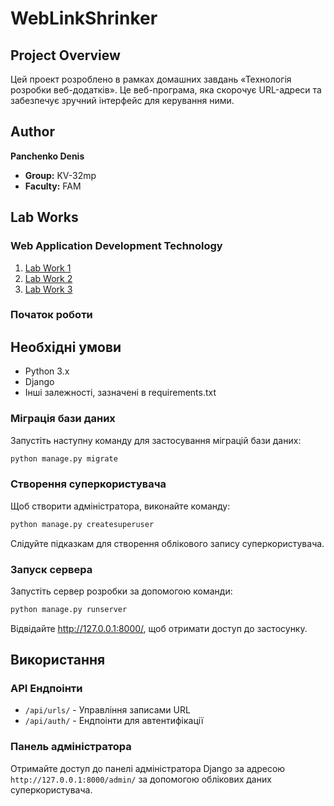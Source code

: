 # WebLinkShrinker

## Project Overview

Цей проект розроблено в рамках домашних завдань «Технологія розробки веб-додатків». Це веб-програма, яка скорочує URL-адреси та забезпечує зручний інтерфейс для керування ними.

## Author

**Panchenko Denis**

- **Group:** KV-32mp
- **Faculty:** FAM

## Lab Works


### Web Application Development Technology


1. [Lab Work 1](https://docs.google.com/document/d/1eBmpXmZe8qkjatcnfJfWKnnoumhF4L6_BsW8mSHQ_kE/edit?usp=sharing)
2. [Lab Work 2](https://docs.google.com/document/d/1eWWa-pN45NHQ3wyEM7PdBn_ysjDAWXY4FZTiLwZJgIg/edit?usp=sharing)
3. [Lab Work 3](https://docs.google.com/document/d/1EqUQ4oR_zdguyaCTRyI_GR3XJ5a7H3pZUjnP9D-Q7qc/edit?usp=sharing)


### Початок роботи
## Необхідні умови
- Python 3.x
- Django
- Інші залежності, зазначені в requirements.txt

### Міграція бази даних
Запустіть наступну команду для застосування міграцій бази даних:

```bash
python manage.py migrate
```

### Cтворення суперкористувача
Щоб створити адміністратора, виконайте команду:

```bash
python manage.py createsuperuser
```

Слідуйте підказкам для створення облікового запису суперкористувача.

### Запуск сервера
Запустіть сервер розробки за допомогою команди:
```bash
python manage.py runserver
```
Відвідайте http://127.0.0.1:8000/, щоб отримати доступ до застосунку.


## Використання
### API Ендпоінти

- `/api/urls/` - Управління записами URL
- `/api/auth/` - Ендпоінти для автентифікації

### Панель адміністратора

Отримайте доступ до панелі адміністратора Django за адресою `http://127.0.0.1:8000/admin/` за допомогою облікових даних суперкористувача.

